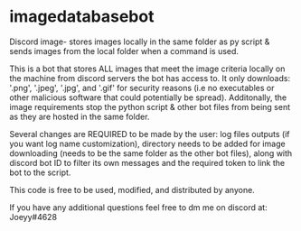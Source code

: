 # imagedatabasebot
Discord image- stores images locally in the same folder as py script &amp; sends images from the local folder when a command is used.

This is a bot that stores ALL images that meet the image criteria locally on the machine from discord servers the bot has access to. It only downloads: '.png', '.jpeg', '.jpg', and '.gif' for security reasons (i.e no executables or other malicious software that could potentially be spread). Additonally, the image requirements stop the python script &amp; other bot files from being sent as they are hosted in the same folder.

Several changes are REQUIRED to be made by the user: log files outputs (if you want log name customization), directory needs to be added for image downloading (needs to be the same folder as the other bot files), along with discord bot ID to filter its own messages and the required token to link the bot to the script.

This code is free to be used, modified, and distributed by anyone.

If you have any additional questions feel free to dm me on discord at: Joeyy#4628
